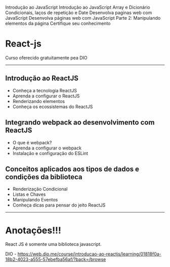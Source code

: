 Introdução ao JavaScript
Introdução ao JavaScript
Array e Dicionário
Condicionais, laços de repetição e Date
Desenvolva paginas web com JavaScript
Desenvolva páginas web com JavaScript
Parte 2: Manipulando elementos da página
Certifique seu conhecimento



# React-js
 Curso oferecido gratuitamente pea DIO

  ---

## Introdução ao ReactJS
 - Conheça a tecnologia ReactJS
 - Aprenda a configurar o ReactJS
 - Renderizando elementos
 - Conheça os ecossistemas do ReactJS
## Integrando webpack ao desenvolvimento com ReactJS
 - O que é webpack?
 - Aprenda a configurar o webpack
 - Instalação e configuração do ESLint
## Conceitos aplicados aos tipos de dados e condições da biblioteca
 - Renderização Condicional
 - Listas e Chaves
 - Manipulando Eventos
 - Conheça dicas para pensar do jeito ReactJS

 ---
# Anotações!!!

React JS é somente uma biblioteca javascript.

DIO - https://web.dio.me/course/introducao-ao-reactjs/learning/01818f0a-18b2-4023-a555-57ebefba56af/?back=/browse
